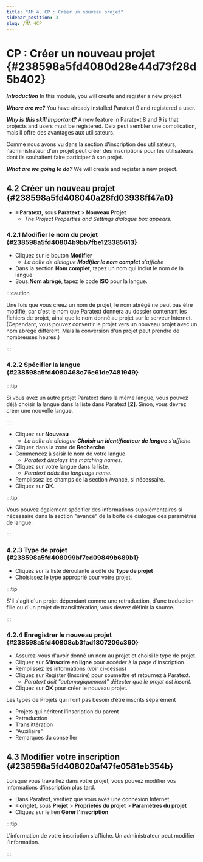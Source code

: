 ```yaml
---
title: "AM 4. CP : Créer un nouveau projet"
sidebar_position: 3
slug: /MA_4CP
---
```


# **CP : Créer un nouveau projet** {#238598a5fd4080d28e44d73f28d5b402}

_**Introduction**_ In this module, you will create and register a new project.

_**Where are we?**_  You have already installed Paratext 9 and registered a user.

_**Why is this skill important?**_  A new feature in Paratext 8 and 9 is that projects and users must be registered. Cela peut sembler une complication, mais il offre des avantages aux utilisateurs.

Comme nous avons vu dans la section d'inscription des utilisateurs, l'administrateur d'un projet peut créer des inscriptions pour les utilisateurs dont ils souhaitent faire participer à son projet.

_**What are we going to do?**_  We will create and register a new project.

## **4.2 Créer un nouveau projet** {#238598a5fd408040a28fd03938ff47a0}

- **≡ Paratext**, sous **Paratext** > **Nouveau Projet**
    - _The Project Properties and Settings dialogue box appears._

### **4.2.1 Modifier le nom du projet** {#238598a5fd40804b9bb7fbe123385613}

- Cliquez sur le bouton **Modifier**
    - _La boîte de dialogue **Modifier le nom complet** s'affiche_
- Dans la section **Nom complet**, tapez un nom qui inclut le nom de la langue
- Sous.**Nom abrégé**, tapez le code **ISO** pour la langue.

:::caution

Une fois que vous créez un nom de projet, le nom abrégé ne peut pas être modifié, car c'est le nom que Paratext donnera au dossier contenant les fichiers de projet, ainsi que le nom donné au projet sur le serveur Internet. (Cependant, vous pouvez convertir le projet vers un nouveau projet avec un nom abrégé diffèrent. Mais la conversion d'un projet peut prendre de nombreuses heures.)

:::

### **4.2.2 Spécifier la langue** {#238598a5fd4080468c76e61de7481949}

:::tip

Si vous avez un autre projet Paratext dans la même langue, vous pouvez déjà choisir la langue dans la liste dans Paratext **[2]**. Sinon, vous devrez créer une nouvelle langue.

:::

- Cliquez sur **Nouveau**
    - _La boîte de dialogue **Choisir un identificateur de langue** s’affiche_.
- Cliquez dans la zone de **Recherche**
- Commencez à saisir le nom de votre langue
    - _Paratext displays the matching names._
- Cliquez sur votre langue dans la liste.
    - _Paratext adds the language name._
- Remplissez les champs de la section Avancé, si nécessaire.
- Cliquez sur **OK**.

:::tip

Vous pouvez également spécifier des informations supplémentaires si nécessaire dans la section "avancé" de la boîte de dialogue des paramètres de langue.

:::

### **4.2.3 Type de projet** {#238598a5fd408099bf7ed09849b689b1}

- Cliquez sur la liste déroulante à côté de **Type de projet**
- Choisissez le type approprié pour votre projet.

:::tip

S'il s'agit d'un projet dépendant comme une retraduction, d'une traduction fille ou d'un projet de translittération, vous devrez définir la source.

:::

### **4.2.4 Enregistrer le nouveau projet** {#238598a5fd40808cb3fad1807206c360}

- Assurez-vous d'avoir donné un nom au projet et choisi le type de projet.
- Cliquez sur **S'inscrire en ligne** pour accéder à la page d'inscription.
- Remplissez les informations (voir ci-dessus)
- Cliquez sur Register (Inscrire) pour soumettre et retournez à Paratext.
    - _Paratext doit "automagiquement" détecter que le projet est inscrit._
- Cliquez sur **OK** pour créer le nouveau projet.

Les types de Projets qui n’ont pas besoin d’être inscrits séparément

- Projets qui héritent l’inscription du parent
- Retraduction
- Translittération
- "Auxiliaire"
- Remarques du conseiller

## **4.3 Modifier votre inscription** {#238598a5fd408020af47fe0581eb354b}

Lorsque vous travaillez dans votre projet, vous pouvez modifier vos informations d'inscription plus tard.

- Dans Paratext, vérifiez que vous avez une connexion Internet,
- **≡ onglet**, sous **Projet** &gt; **Propriétés du projet** &gt; **Paramètres du projet**
- Cliquez sur le lien **Gérer l'inscription**

:::tip

L'information de votre inscription s'affiche. Un administrateur peut modifier l'information.

:::



